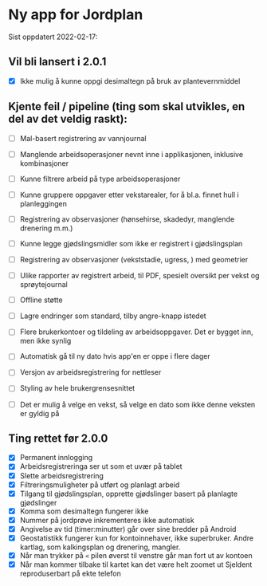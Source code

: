 # Ny app for Jordplan

Sist oppdatert 2022-02-17:

## Vil bli lansert i 2.0.1
- [X] Ikke mulig å kunne oppgi desimaltegn på bruk av plantevernmiddel

## Kjente feil / pipeline (ting som skal utvikles, en del av det veldig raskt):
- [ ] Mal-basert registrering av vannjournal
- [ ] Manglende arbeidsoperasjoner nevnt inne i applikasjonen, inklusive kombinasjoner
- [ ] Kunne filtrere arbeid på type arbeidsoperasjoner
- [ ] Kunne gruppere oppgaver etter vekstarealer, for å bl.a. finnet hull i planleggingen
- [ ] Registrering av observasjoner (hønsehirse, skadedyr, manglende drenering m.m.)
- [ ] Kunne legge gjødslingsmidler som ikke er registrert i gjødslingsplan
- [ ] Registrering av observasjoner (vekststadie, ugress, ) med geometrier
- [ ] Ulike rapporter av registrert arbeid, til PDF, spesielt oversikt per vekst og sprøytejournal
- [ ] Offline støtte
- [ ] Lagre endringer som standard, tilby angre-knapp istedet
- [ ] Flere brukerkontoer og tildeling av arbeidsoppgaver. Det er bygget inn, men ikke synlig
- [ ] Automatisk gå til ny dato hvis app'en er oppe i flere dager
- [ ] Versjon av arbeidsregistrering for nettleser
- [ ] Styling av hele brukergrensesnittet
- [ ] Det er mulig å velge en vekst, så velge en dato som ikke denne veksten er gyldig på


## Ting rettet før 2.0.0
- [X] Permanent innlogging
- [X] Arbeidsregistreringa ser ut som et uvær på tablet
- [X] Slette arbeidsregistrering
- [X] Filtreringsmuligheter på utført og planlagt arbeid
- [X] Tilgang til gjødslingsplan, opprette gjødslinger basert på planlagte gjødslinger
- [X] Komma som desimaltegn fungerer ikke
- [X] Nummer på jordprøve inkrementeres ikke automatisk
- [X] Angivelse av tid (timer:minutter) går over sine bredder på Android
- [X] Geostatistikk fungerer kun for kontoinnehaver, ikke superbruker. Andre kartlag, som kalkingsplan og drenering, mangler.
- [X] Når man trykker på `<` pilen øverst til venstre går man fort ut av kontoen
- [X] Når man kommer tilbake til kartet kan det være helt zoomet ut Sjeldent reproduserbart på ekte telefon
